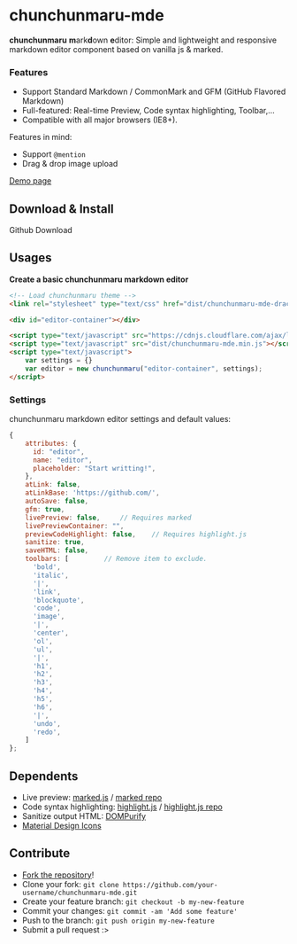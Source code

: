 # chunchunmaru-mde
**chunchunmaru** **m**ark**d**own **e**ditor: Simple and lightweight and responsive markdown editor component based on vanilla js & marked.

### Features
- Support Standard Markdown / CommonMark and GFM (GitHub Flavored Markdown)
- Full-featured: Real-time Preview, Code syntax highlighting, Toolbar,...
- Compatible with all major browsers (IE8+).

Features in mind:
- Support `@mention`
- Drag & drop image upload

[Demo page](https://madeyoga.github.io/chunchunmaru-mde/)

## Download & Install
Github Download

## Usages
**Create a basic chunchunmaru markdown editor**
```html
<!-- Load chunchunmaru theme -->
<link rel="stylesheet" type="text/css" href="dist/chunchunmaru-mde-dracula.min.css">

<div id="editor-container"></div>

<script type="text/javascript" src="https://cdnjs.cloudflare.com/ajax/libs/dompurify/2.2.7/purify.min.js"></script>
<script type="text/javascript" src="dist/chunchunmaru-mde.min.js"></script>
<script type="text/javascript">
	var settings = {}
	var editor = new chunchunmaru("editor-container", settings);
</script>
```

### Settings
chunchunmaru markdown editor settings and default values:

```js
{
	attributes: {
	  id: "editor",
	  name: "editor",
	  placeholder: "Start writting!",
	},
	atLink: false,
	atLinkBase: 'https://github.com/',
	autoSave: false,
	gfm: true,
	livePreview: false,		// Requires marked
	livePreviewContainer: "",
	previewCodeHighlight: false,	// Requires highlight.js
	sanitize: true,
	saveHTML: false,
	toolbars: [			// Remove item to exclude.
	  'bold',
	  'italic',
	  '|',
	  'link',
	  'blockquote',
	  'code',
	  'image',
	  '|',
	  'center',
	  'ol',
	  'ul',
	  '|',
	  'h1',
	  'h2',
	  'h3',
	  'h4',
	  'h5',
	  'h6',
	  '|',
	  'undo',
	  'redo',
	]
};
```

## Dependents
- Live preview: [marked.js](https://marked.js.org/) / [marked repo](https://github.com/markedjs/marked)
- Code syntax highlighting: [highlight.js](https://highlightjs.org/) / [highlight.js repo](https://github.com/highlightjs/highlight.js)
- Sanitize output HTML: [DOMPurify](https://github.com/cure53/DOMPurify)
- [Material Design Icons](https://materialdesignicons.com/)

## Contribute
- [Fork the repository](https://github.com/madeyoga/chunchunmaru-mde.git)!
- Clone your fork: `git clone https://github.com/your-username/chunchunmaru-mde.git`
- Create your feature branch: `git checkout -b my-new-feature`
- Commit your changes: `git commit -am 'Add some feature'`
- Push to the branch: `git push origin my-new-feature`
- Submit a pull request :>
